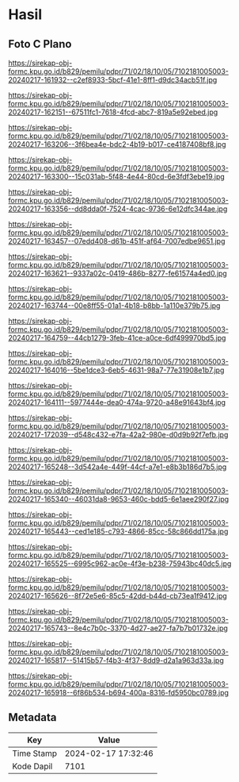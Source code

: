 # Hasil

## Foto C Plano

https://sirekap-obj-formc.kpu.go.id/b829/pemilu/pdpr/71/02/18/10/05/7102181005003-20240217-161932--c2ef8933-5bcf-41e1-8ff1-d9dc34acb51f.jpg

https://sirekap-obj-formc.kpu.go.id/b829/pemilu/pdpr/71/02/18/10/05/7102181005003-20240217-162151--67511fc1-7618-4fcd-abc7-819a5e92ebed.jpg

https://sirekap-obj-formc.kpu.go.id/b829/pemilu/pdpr/71/02/18/10/05/7102181005003-20240217-163206--3f6bea4e-bdc2-4b19-b017-ce4187408bf8.jpg

https://sirekap-obj-formc.kpu.go.id/b829/pemilu/pdpr/71/02/18/10/05/7102181005003-20240217-163300--15c031ab-5f48-4e44-80cd-6e3fdf3ebe19.jpg

https://sirekap-obj-formc.kpu.go.id/b829/pemilu/pdpr/71/02/18/10/05/7102181005003-20240217-163356--dd8dda0f-7524-4cac-9736-6e12dfc344ae.jpg

https://sirekap-obj-formc.kpu.go.id/b829/pemilu/pdpr/71/02/18/10/05/7102181005003-20240217-163457--07edd408-d61b-451f-af64-7007edbe9651.jpg

https://sirekap-obj-formc.kpu.go.id/b829/pemilu/pdpr/71/02/18/10/05/7102181005003-20240217-163621--9337a02c-0419-486b-8277-fe61574a4ed0.jpg

https://sirekap-obj-formc.kpu.go.id/b829/pemilu/pdpr/71/02/18/10/05/7102181005003-20240217-163744--00e8ff55-01a1-4b18-b8bb-1a110e379b75.jpg

https://sirekap-obj-formc.kpu.go.id/b829/pemilu/pdpr/71/02/18/10/05/7102181005003-20240217-164759--44cb1279-3feb-41ce-a0ce-6df499970bd5.jpg

https://sirekap-obj-formc.kpu.go.id/b829/pemilu/pdpr/71/02/18/10/05/7102181005003-20240217-164016--5be1dce3-6eb5-4631-98a7-77e31908e1b7.jpg

https://sirekap-obj-formc.kpu.go.id/b829/pemilu/pdpr/71/02/18/10/05/7102181005003-20240217-164111--5977444e-dea0-474a-9720-a48e91643bf4.jpg

https://sirekap-obj-formc.kpu.go.id/b829/pemilu/pdpr/71/02/18/10/05/7102181005003-20240217-172039--d548c432-e7fa-42a2-980e-d0d9b92f7efb.jpg

https://sirekap-obj-formc.kpu.go.id/b829/pemilu/pdpr/71/02/18/10/05/7102181005003-20240217-165248--3d542a4e-449f-44cf-a7e1-e8b3b186d7b5.jpg

https://sirekap-obj-formc.kpu.go.id/b829/pemilu/pdpr/71/02/18/10/05/7102181005003-20240217-165340--46031da8-9653-460c-bdd5-6e1aee290f27.jpg

https://sirekap-obj-formc.kpu.go.id/b829/pemilu/pdpr/71/02/18/10/05/7102181005003-20240217-165443--ced1e185-c793-4866-85cc-58c866dd175a.jpg

https://sirekap-obj-formc.kpu.go.id/b829/pemilu/pdpr/71/02/18/10/05/7102181005003-20240217-165525--6995c962-ac0e-4f3e-b238-75943bc40dc5.jpg

https://sirekap-obj-formc.kpu.go.id/b829/pemilu/pdpr/71/02/18/10/05/7102181005003-20240217-165626--8f72e5e6-85c5-42dd-b44d-cb73ea1f9412.jpg

https://sirekap-obj-formc.kpu.go.id/b829/pemilu/pdpr/71/02/18/10/05/7102181005003-20240217-165743--8e4c7b0c-3370-4d27-ae27-fa7b7b01732e.jpg

https://sirekap-obj-formc.kpu.go.id/b829/pemilu/pdpr/71/02/18/10/05/7102181005003-20240217-165817--51415b57-f4b3-4f37-8dd9-d2a1a963d33a.jpg

https://sirekap-obj-formc.kpu.go.id/b829/pemilu/pdpr/71/02/18/10/05/7102181005003-20240217-165918--6f86b534-b694-400a-8316-fd5950bc0789.jpg


## Metadata

| Key        | Value               |
| ---------- | ------------------- |
| Time Stamp | 2024-02-17 17:32:46 |
| Kode Dapil | 7101                |



